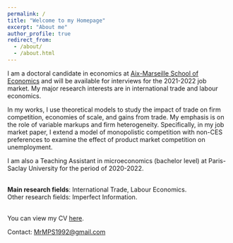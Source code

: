 ```yaml
---
permalink: /
title: "Welcome to my Homepage"
excerpt: "About me"
author_profile: true
redirect_from: 
  - /about/
  - /about.html
---
```


I am a doctoral candidate in economics at [Aix-Marseille School of Economics](https://www.amse-aixmarseille.fr/fr/membres/molchanov) and will be available for interviews for the 2021-2022 job market. My major research interests are in international trade and labour economics. 

In my works, I use theoretical models to study the impact of trade on firm competition, economies of scale, and gains from trade. My emphasis is on the role of variable markups and firm heterogeneity. Specifically, in my job market paper, I extend a model of monopolistic competition with non-CES preferences to examine the effect of product market competition on unemployment.

I am also a Teaching Assistant in microeconomics (bachelor level) at Paris-Saclay University for the period of 2020-2022.
<br/><br/>

**Main research fields**: International Trade, Labour Economics.\
Other research fields: Imperfect Information.
<br/><br/>

You can view my CV [here](http://molchanov-pavel.github.io/files/CV%20MOLCHANOV.pdf).

Contact: MrMPS1992@gmail.com 

